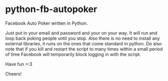 python-fb-autopoker
===================

Facebook Auto Poker written in Python. 

Just put in your email and password and your on your way. It will run and loop back poking people until you stop. Also there is no need to install any external libraries, it runs on the ones that come standard in python. Do also note that if you kill and restart the script to many times within a small period of time Facebook will temporarily block logging in with the script.

Have fun >:3

Cheers!

